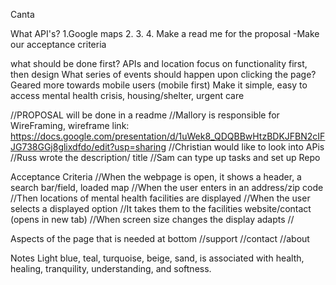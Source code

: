 Canta

<!-- # Proposal Guide
## Title "Hygieia"
## Description (1 paragraph)
## APIs (Third-party)
## Wireframe or Design for the website
## List of Tasks or Acceptance Criteria
## First Task for each member
## What does the functioning prototype have in features for the first week? -->

What API's? 1.Google maps 2. 3. 4.
Make a read me for the proposal
-Make our acceptance criteria

what should be done first?
APIs and location
focus on functionality first, then design
What series of events should happen upon clicking the page?
Geared more towards mobile users (mobile first)
Make it simple, easy to access
mental health crisis, housing/shelter, urgent care

//PROPOSAL will be done in a readme
//Mallory is responsible for WireFraming, wireframe link: https://docs.google.com/presentation/d/1uWek8_QDQBBwHtzBDKJFBN2cIFJG738GGj8glixdfdo/edit?usp=sharing
//Christian would like to look into APis
//Russ wrote the description/ title
//Sam can type up tasks and set up Repo

Acceptance Criteria
//When the webpage is open, it shows a header, a search bar/field, loaded map
//When the user enters in an address/zip code
//Then locations of mental health facilities are displayed
//When the user selects a displayed option
//It takes them to the facilities website/contact (opens in new tab)
//When screen size changes the display adapts
//

Aspects of the page that is needed at bottom
//support
//contact
//about

Notes
Light blue, teal, turquoise, beige, sand, is associated with health, healing, tranquility, understanding, and softness.
